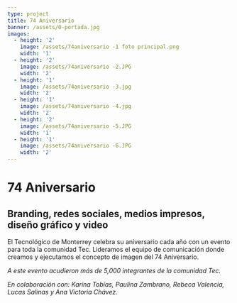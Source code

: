 ```yaml
---
type: project
title: 74 Aniversario
banner: /assets/0-portada.jpg
images:
  - height: '2'
    image: /assets/74aniversario -1 foto principal.png
    width: '1'
  - height: '2'
    image: /assets/74aniversario -2.JPG
    width: '2'
  - height: '1'
    image: /assets/74aniversario -3.jpg
    width: '2'
  - height: '1'
    image: /assets/74aniversario -4.jpg
    width: '2'
  - height: '2'
    image: /assets/74aniversario -5.JPG
    width: '1'
  - height: '1'
    image: /assets/74aniversario -6.JPG
    width: '2'
---
```

# 74 Aniversario

## Branding, redes sociales, medios impresos, diseño gráfico y video

El Tecnológico de Monterrey celebra su aniversario cada año con un evento para toda la comunidad Tec. Lideramos el equipo de comunicación donde creamos y ejecutamos el concepto de imagen del 74 Aniversario.

_A este evento acudieron más de 5,000 integrantes de la comunidad Tec._

_En colaboración con: Karina Tobías, Paulina Zambrano, Rebeca Valencia, Lucas Salinas y Ana Victoria Chávez._
